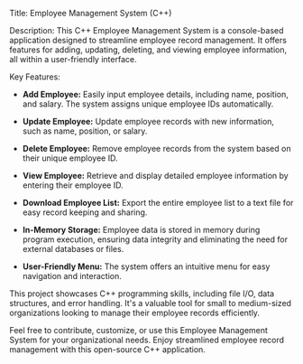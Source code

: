 Title: Employee Management System (C++)

Description:
This C++ Employee Management System is a console-based application designed to streamline employee record management. It offers features for adding, updating, deleting, and viewing employee information, all within a user-friendly interface.

Key Features:
- **Add Employee:** Easily input employee details, including name, position, and salary. The system assigns unique employee IDs automatically.

- **Update Employee:** Update employee records with new information, such as name, position, or salary.

- **Delete Employee:** Remove employee records from the system based on their unique employee ID.

- **View Employee:** Retrieve and display detailed employee information by entering their employee ID.

- **Download Employee List:** Export the entire employee list to a text file for easy record keeping and sharing.

- **In-Memory Storage:** Employee data is stored in memory during program execution, ensuring data integrity and eliminating the need for external databases or files.

- **User-Friendly Menu:** The system offers an intuitive menu for easy navigation and interaction.

This project showcases C++ programming skills, including file I/O, data structures, and error handling. It's a valuable tool for small to medium-sized organizations looking to manage their employee records efficiently.

Feel free to contribute, customize, or use this Employee Management System for your organizational needs. Enjoy streamlined employee record management with this open-source C++ application.

